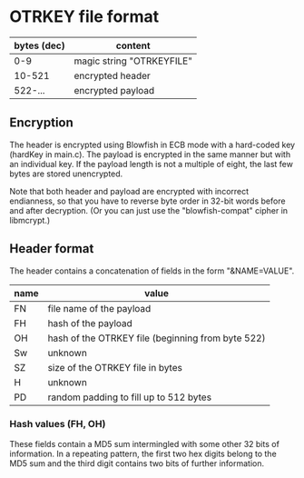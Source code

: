 OTRKEY file format
==================

bytes (dec) | content
------------|---------------------------
0-9         | magic string "OTRKEYFILE"
10-521      | encrypted header
522-...     | encrypted payload


Encryption
----------

The header is encrypted using Blowfish in ECB mode with a hard-coded key
(hardKey in main.c). The payload is encrypted in the same manner but with an
individual key. If the payload length is not a multiple of eight, the last
few bytes are stored unencrypted.

Note that both header and payload are encrypted with incorrect endianness,
so that you have to reverse byte order in 32-bit words before and after
decryption. (Or you can just use the "blowfish-compat" cipher in libmcrypt.)


Header format
-------------
The header contains a concatenation of fields in the form "&NAME=VALUE".

name | value
-----|---------------------------------------------------
FN   | file name of the payload
FH   | hash of the payload
OH   | hash of the OTRKEY file (beginning from byte 522)
Sw   | unknown
SZ   | size of the OTRKEY file in bytes
H    | unknown
PD   | random padding to fill up to 512 bytes


### Hash values (FH, OH)

These fields contain a MD5 sum intermingled with some other 32 bits of
information. In a repeating pattern, the first two hex digits belong to
the MD5 sum and the third digit contains two bits of further information.

